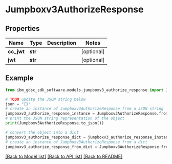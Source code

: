 # Jumpboxv3AuthorizeResponse


## Properties

Name | Type | Description | Notes
------------ | ------------- | ------------- | -------------
**cc_jwt** | **str** |  | [optional] 
**jwt** | **str** |  | [optional] 

## Example

```python
from ibm_gdsc_sdk_software.models.jumpboxv3_authorize_response import Jumpboxv3AuthorizeResponse

# TODO update the JSON string below
json = "{}"
# create an instance of Jumpboxv3AuthorizeResponse from a JSON string
jumpboxv3_authorize_response_instance = Jumpboxv3AuthorizeResponse.from_json(json)
# print the JSON string representation of the object
print(Jumpboxv3AuthorizeResponse.to_json())

# convert the object into a dict
jumpboxv3_authorize_response_dict = jumpboxv3_authorize_response_instance.to_dict()
# create an instance of Jumpboxv3AuthorizeResponse from a dict
jumpboxv3_authorize_response_from_dict = Jumpboxv3AuthorizeResponse.from_dict(jumpboxv3_authorize_response_dict)
```
[[Back to Model list]](../README.md#documentation-for-models) [[Back to API list]](../README.md#documentation-for-api-endpoints) [[Back to README]](../README.md)


